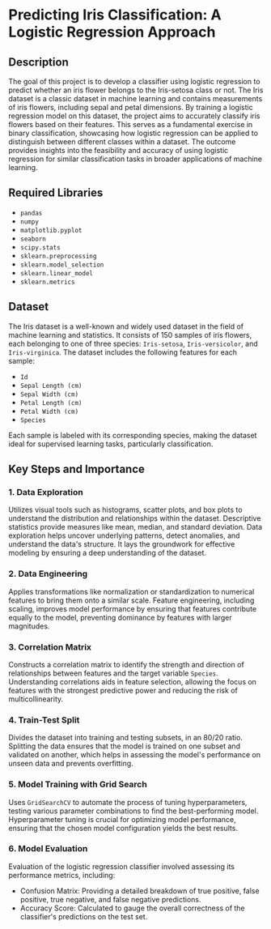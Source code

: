 # Predicting Iris Classification: A Logistic Regression Approach

## Description
The goal of this project is to develop a classifier using logistic regression to predict whether an iris flower belongs to the Iris-setosa class or not. The Iris dataset is a classic dataset in machine learning and contains measurements of iris flowers, including sepal and petal dimensions. By training a logistic regression model on this dataset, the project aims to accurately classify iris flowers based on their features. This serves as a fundamental exercise in binary classification, showcasing how logistic regression can be applied to distinguish between different classes within a dataset. The outcome provides insights into the feasibility and accuracy of using logistic regression for similar classification tasks in broader applications of machine learning.

## Required Libraries
- `pandas`
- `numpy`
- `matplotlib.pyplot`
- `seaborn`
- `scipy.stats`
- `sklearn.preprocessing`
- `sklearn.model_selection`
- `sklearn.linear_model`
- `sklearn.metrics`

## Dataset

The Iris dataset is a well-known and widely used dataset in the field of machine learning and statistics. It consists of 150 samples of iris flowers, each belonging to one of three species: `Iris-setosa`, `Iris-versicolor`, and `Iris-virginica`. The dataset includes the following features for each sample:

- `Id`
- `Sepal Length (cm)`
- `Sepal Width (cm)`
- `Petal Length (cm)`
- `Petal Width (cm)`
- `Species`

Each sample is labeled with its corresponding species, making the dataset ideal for supervised learning tasks, particularly classification. 

## Key Steps and Importance

### 1. Data Exploration
Utilizes visual tools such as histograms, scatter plots, and box plots to understand the distribution and relationships within the dataset. Descriptive statistics provide measures like mean, median, and standard deviation. Data exploration helps uncover underlying patterns, detect anomalies, and understand the data's structure. It lays the groundwork for effective modeling by ensuring a deep understanding of the dataset.

### 2. Data Engineering
Applies transformations like normalization or standardization to numerical features to bring them onto a similar scale. Feature engineering, including scaling, improves model performance by ensuring that features contribute equally to the model, preventing dominance by features with larger magnitudes.

### 3. Correlation Matrix
Constructs a correlation matrix to identify the strength and direction of relationships between features and the target variable `Species`. Understanding correlations aids in feature selection, allowing the focus on features with the strongest predictive power and reducing the risk of multicollinearity.

### 4. Train-Test Split
Divides the dataset into training and testing subsets, in an 80/20 ratio. Splitting the data ensures that the model is trained on one subset and validated on another, which helps in assessing the model's performance on unseen data and prevents overfitting.

### 5. Model Training with Grid Search
Uses `GridSearchCV` to automate the process of tuning hyperparameters, testing various parameter combinations to find the best-performing model. Hyperparameter tuning is crucial for optimizing model performance, ensuring that the chosen model configuration yields the best results.

### 6. Model Evaluation
Evaluation of the logistic regression classifier involved assessing its performance metrics, including:

- Confusion Matrix: Providing a detailed breakdown of true positive, false positive, true negative, and false negative predictions.
- Accuracy Score: Calculated to gauge the overall correctness of the classifier's predictions on the test set.
